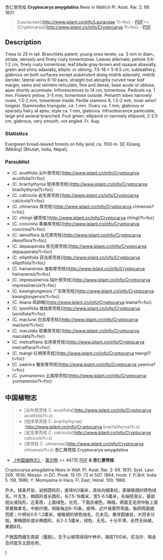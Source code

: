 杏仁厚壳桂 **Cryptocarya amygdalina** Nees in Wallich Pl. Asiat. Rar. 2: 69. 1831.

> [Lauraceae](http://www.iplant.cn/info/Lauraceae ?t=foc) - [PDF](http://iplant.cn/foc/pdf/Lauraceae.pdf)>>[Cryptocarya](http://www.iplant.cn/info/Cryptocarya ?t=foc) - [PDF](http://www.iplant.cn/foc/pdf/Cryptocarya.pdf)

## Description

Trees to 25 m tall. Branchlets patent; young ones terete, ca. 3 mm in diam., striate, densely and finely rusty tomentulose. Leaves alternate; petiole 0.6-1.2 cm, finely rusty tomentose; leaf blade gray-brown and opaque abaxially, green and shiny adaxially, elliptic or oblong, 7.5-18 × 5-6.5 cm, subleathery, glabrous on both surfaces except puberulent along midrib adaxially, midrib slender, lateral veins 6-10 pairs, straight but abruptly curved near leaf margin, veins and veinlets reticulate, fine and dense, base acute or obtuse, apex shortly acuminate. Inflorescences to 14 cm, tomentose. Pedicels ca. 1 mm. Flowers yellow, 3-5 mm, tomentose outside. Perianth lobes narrowly ovate, 1.5-2 mm, tomentose inside. Fertile stamens 9, 1.5-2 mm, inner whorl longest. Staminodes triangular, ca. 1 mm. Ovary ca. 1 mm, glabrous or sparsely hairy at apex; style ca. 1 mm, glabrous. Infructescence paniculate, large and several branched. Fruit green, ellipsoid or narrowly ellipsoid, 2-2.5 cm, glabrous, very smooth, not angled. Fr. Aug.

### Statistics
Evergreen broad-leaved forests on hilly land; ca. 1100 m. SE Xizang (Mêdog) [Bhutan, India, Nepal].

### Parsublist

* [C.  acutifolia  尖叶厚壳桂](http://www.iplant.cn/info/Cryptocarya acutifolia?t=foc)
* [C.  brachythyrsa  短序厚壳桂](http://www.iplant.cn/info/Cryptocarya brachythyrsa?t=foc)
* [C.  calcicola  岩生厚壳桂](http://www.iplant.cn/info/Cryptocarya calcicola?t=foc)
* [C.  chinensis  厚壳桂](http://www.iplant.cn/info/Cryptocarya chinensis?t=foc)
* [C.  chingii  硬壳桂](http://www.iplant.cn/info/Cryptocarya chingii?t=foc)
* [C.  concinna  黄果厚壳桂](http://www.iplant.cn/info/Cryptocarya concinna?t=foc)
* [C.  densiflora  丛花厚壳桂](http://www.iplant.cn/info/Cryptocarya densiflora?t=foc)
* [C.  depauperata  贫花厚壳桂](http://www.iplant.cn/info/Cryptocarya depauperata?t=foc)
* [C.  elliptifolia  菲岛厚壳桂](http://www.iplant.cn/info/Cryptocarya elliptifolia?t=foc)
* [C.  hainanensis  海南厚壳桂](http://www.iplant.cn/info/Cryptocarya hainanensis?t=foc)
* [C.  impressinervia  钝叶厚壳桂](http://www.iplant.cn/info/Cryptocarya impressinervia?t=foc)
* [C.  kwangtungensis  广东厚壳桂](http://www.iplant.cn/info/Cryptocarya kwangtungensis?t=foc)
* [C.  leiana  鸡卵槁](http://www.iplant.cn/info/Cryptocarya leiana?t=foc)
* [C.  lyoniifolia  南烛厚壳桂](http://www.iplant.cn/info/Cryptocarya lyoniifolia?t=foc)
* [C.  maclurei  白背厚壳桂](http://www.iplant.cn/info/Cryptocarya maclurei?t=foc)
* [C.  maculata  斑果厚壳桂](http://www.iplant.cn/info/Cryptocarya maculata?t=foc)
* [C.  metcalfiana  长序厚壳桂](http://www.iplant.cn/info/Cryptocarya metcalfiana?t=foc)
* [C.  tsangii  红柄厚壳桂](http://www.iplant.cn/info/Cryptocarya tsangii?t=foc)
* [C.  yaanica  雅安厚壳桂](http://www.iplant.cn/info/Cryptocarya yaanica?t=foc)
* [C.  yunnanensis  云南厚壳桂](http://www.iplant.cn/info/Cryptocarya yunnanensis?t=foc)
## 中国植物志

> * [尖叶厚壳桂  C.  acutifolia](http://www.iplant.cn/info/Cryptocarya acutifolia?t=z)
> * [短序厚壳桂  C.  brachythyrsa](http://www.iplant.cn/info/Cryptocarya brachythyrsa?t=z)
> * [岩生厚壳桂  C.  calcicola](http://www.iplant.cn/info/Cryptocarya calcicola?t=z)
> * [厚壳桂  C.  chinensis](http://www.iplant.cn/info/Cryptocarya chinensis?t=z)
**杏仁厚壳桂 Cryptocarya amygdalina**

* [《中国植物志》](http://www.iplant.cn/frps)- [第31卷](http://www.iplant.cn/frps/vol/31) >> 447页 [PDF](http://www.iplant.cn/frps/pdf/31/447.PDF)
**6.杏仁厚壳桂**

Cryptocarya amygdalina Nees in Wall. Pl. Asiat. Rar. 2: 69. 1831; Syst. Laur. 208. 1836; Meissn. in DC. Prodr. 15 (1): 72 et 507. 1864; Hook. f. Fl.Brit. India 5. 118. 1886; Y. Momiyama in Hara, Fl. East, Himal. 100. 1966.

乔木。枝条开张，幼枝圆柱形，直径约3毫米，具纵向细条纹，密被极细的锈色绒毛。叶互生，椭圆形或长圆形，长7.5-18厘米，宽5-6.5厘米，先端短渐尖，基部锐尖或钝形，近革质，上面绿色，光亮，下面灰褐色，晦暗，两面无毛但中脉上面常被微柔毛，中脉纤细，侧脉每边6-10条，直伸，近叶缘骤然弯曲，脉网两面细而密；叶柄长0.6-1.2厘米，被极细的锈色绒毛。花未见。果序圆锥状，大而多分枝。果椭圆形或长椭圆形，长2-2.5厘米，绿色，无毛，十分平滑，全然无纵棱。果期8月。

产我国西藏东南部（墨脱）。生于山坡常绿阔叶林中，海拔1100米。尼泊尔、锡金及印度东北部也有。

}